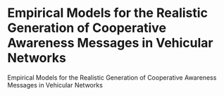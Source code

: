 # Empirical Models for the Realistic Generation of Cooperative Awareness Messages in Vehicular Networks

Empirical Models for the Realistic Generation of Cooperative Awareness Messages in Vehicular Networks
